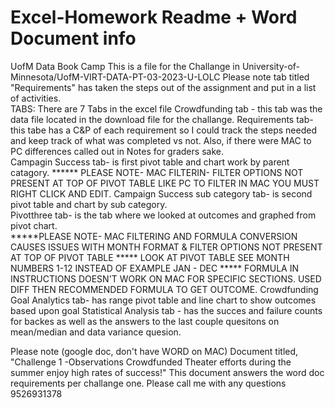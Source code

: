   # Excel-Homework Readme + Word Document info
UofM Data Book Camp
This is a file for the Challange in University-of-Minnesota/UofM-VIRT-DATA-PT-03-2023-U-LOLC
Please note tab titled "Requirements" has taken the steps out of the assignment and put in a list of activities.  
TABS: There are 7 Tabs in the excel file
  Crowdfunding tab - this tab was the data file located in the download file for the challange. 
  Requirements tab- this tabe has a C&P of each requirement so I could track the steps needed and keep track of what was completed vs not. Also, if there were      MAC to PC differences called out in Notes for graders sake.  
 Campagin Success tab- is first pivot table and chart work by parent catagory. 
****** PLEASE NOTE- MAC FILTERIN-  FILTER OPTIONS NOT PRESENT AT TOP OF PIVOT TABLE LIKE PC TO FILTER IN MAC YOU MUST RIGHT CLICK AND EDIT. 
 Campaign Success sub category tab- is second pivot table and chart by sub category.    
 Pivotthree tab- is the tab where we looked at outcomes and graphed from pivot chart.  
*****PLEASE NOTE- MAC FILTERING AND FORMULA CONVERSION CAUSES ISSUES WITH MONTH FORMAT & FILTER OPTIONS NOT PRESENT AT TOP OF PIVOT TABLE
***** LOOK AT PIVOT TABLE SEE MONTH NUMBERS 1-12 INSTEAD OF EXAMPLE JAN - DEC 
***** FORMULA IN INSTRUCTIONS DOESN'T WORK ON MAC FOR SPECIFIC SECTIONS. USED DIFF THEN RECOMMENDED FORMULA TO GET OUTCOME. 
Crowdfunding Goal Analytics tab- has range pivot table and line chart to show outcomes based upon goal 
Statistical Analysis tab - has the succes and failure counts for backes as well as the answers to the last couple quesitons on mean/median and data variance quesion. 

Please note (google doc, don't have WORD on MAC)  Document titled, "Challenge 1 -Observations 
Crowdfunded Theater efforts during the summer enjoy high rates of success!"
This document answers the word doc requirements per challange one. 
Please call me with any questions 9526931378
